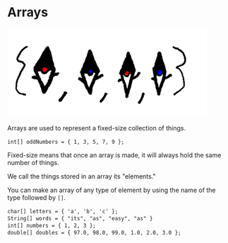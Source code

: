 # Arrays


<img src="/arrays/header.png" height="200px"/>

Arrays are used to represent a fixed-size collection of things.

```java,no_run
int[] oddNumbers = { 1, 3, 5, 7, 9 };
```

Fixed-size means that once an array is made, it will always hold the same
number of things.

We call the things stored in an array its "elements."

You can make an array of any type of element by using the name of the type followed by
`[]`.

```java,no_run
char[] letters = { 'a', 'b', 'c' };
String[] words = { "its", "as", "easy", "as" }
int[] numbers = { 1, 2, 3 };
double[] doubles = { 97.0, 98.0, 99.0, 1.0, 2.0, 3.0 };
```
